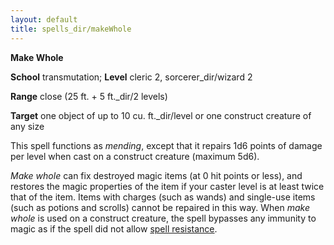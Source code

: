 ```yaml
---
layout: default
title: spells_dir/makeWhole
---
```

 **Make Whole**

**School** transmutation; **Level** cleric 2, sorcerer_dir/wizard 2

**Range** close (25 ft. + 5 ft._dir/2 levels)

**Target** one object of up to 10 cu. ft._dir/level or one construct creature of any size

This spell functions as _mending_, except that it repairs 1d6 points of damage per level when cast on a construct creature (maximum 5d6).

_Make whole_ can fix destroyed magic items (at 0 hit points or less), and restores the magic properties of the item if your caster level is at least twice that of the item. Items with charges (such as wands) and single-use items (such as potions and scrolls) cannot be repaired in this way. When _make whole_ is used on a construct creature, the spell bypasses any immunity to magic as if the spell did not allow [spell resistance](../glossary#_spell-resistance).

